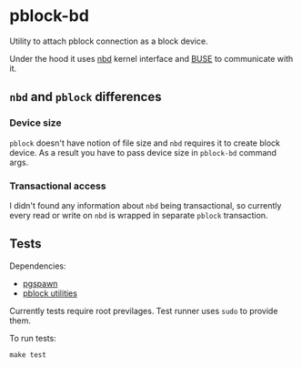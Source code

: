 pblock-bd
=========

Utility to attach pblock connection as a block device.

Under the hood it uses [nbd](https://github.com/NetworkBlockDevice/nbd) kernel interface and [BUSE](https://github.com/acozzette/BUSE) to communicate with it.

`nbd` and `pblock` differences
------------------------------

### Device size

`pblock` doesn't have notion of file size and `nbd` requires it to create block device. As a result you have to pass device size in `pblock-bd` command args.

### Transactional access

I didn't found any information about `nbd` being transactional, so currently every read or write on `nbd` is wrapped in separate `pblock` transaction.

Tests
-----

Dependencies:
 * [pgspawn](https://github.com/SupraSummus/pgspawn)
 * [pblock utilities](https://github.com/SupraSummus/pblock)

Currently tests require root previlages. Test runner uses `sudo` to provide them.

To run tests:

    make test

